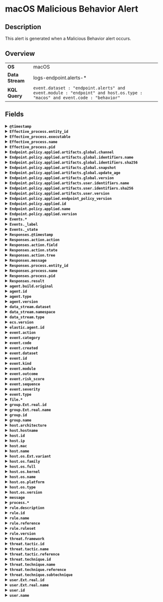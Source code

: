 # macOS Malicious Behavior Alert

## Description

This alert is generated when a Malicious Behavior alert occurs.


## Overview

<table>
<tr>
<td><strong>OS</strong></td>
<td>macOS</td>
</tr>
<tr>
<td><strong>Data Stream</strong></td>
<td>logs-endpoint.alerts-*</td>
</tr>
<tr>
<td><strong>KQL Query</strong></td>
<td><code>event.dataset : "endpoint.alerts" and event.module : "endpoint" and host.os.type : "macos" and event.code : "behavior"</code></td>
</tr>
</table>

## Fields

<details>
<summary><strong><code>@timestamp</code></strong></summary>

<ul>

### ECS Description

Date/time when the event originated.  This is the date/time extracted from the event, typically representing when the event was generated by the source.  If the event source has no original timestamp, this value is typically populated by the first time the event was received by the pipeline.  Required field for all events.

### ECS Example

<code>2016-05-23T08:05:34.853Z</code>

</ul>
</details>

<details>
<summary><strong><code>Effective_process.entity_id</code></strong></summary>

<ul>

### ECS Description

Unique identifier for the effective process.

### ECS Example

<code>c2c455d9f99375d</code>

</ul>
</details>

<details>
<summary><strong><code>Effective_process.executable</code></strong></summary>

<ul>

### ECS Description

Executable name for the effective process.

### ECS Example

<code>C:\Windows\System32\wbem\WMIC.exe</code>

</ul>
</details>

<details>
<summary><strong><code>Effective_process.name</code></strong></summary>

<ul>

### ECS Description

Process name for the effective process.

### ECS Example

<code>WMIC.exe</code>

</ul>
</details>

<details>
<summary><strong><code>Effective_process.pid</code></strong></summary>

<ul>

### ECS Description

Process ID.

### ECS Example

<code>4242</code>

</ul>
</details>

<details>
<summary><strong><code>Endpoint.policy.applied.artifacts.global.channel</code></strong></summary>

<ul>

### ECS Description

global artifacts rollout channel

### Endpoint Description

The channel of the macos artifact.

</ul>
</details>

<details>
<summary><strong><code>Endpoint.policy.applied.artifacts.global.identifiers.name</code></strong></summary>

<ul>

### ECS Description

the name of global artifact applied.

</ul>
</details>

<details>
<summary><strong><code>Endpoint.policy.applied.artifacts.global.identifiers.sha256</code></strong></summary>

<ul>

### ECS Description

the sha256 of global artifacts applied.

</ul>
</details>

<details>
<summary><strong><code>Endpoint.policy.applied.artifacts.global.snapshot</code></strong></summary>

<ul>

### ECS Description

the snapshot date of applied global artifacts or 'latest'

</ul>
</details>

<details>
<summary><strong><code>Endpoint.policy.applied.artifacts.global.update_age</code></strong></summary>

<ul>

### ECS Description

number of days since global artifacts were made up-to-date

</ul>
</details>

<details>
<summary><strong><code>Endpoint.policy.applied.artifacts.global.version</code></strong></summary>

<ul>

### ECS Description

the version of global artifacts applied.

</ul>
</details>

<details>
<summary><strong><code>Endpoint.policy.applied.artifacts.user.identifiers.name</code></strong></summary>

<ul>

### ECS Description

the name of user artifact applied.

</ul>
</details>

<details>
<summary><strong><code>Endpoint.policy.applied.artifacts.user.identifiers.sha256</code></strong></summary>

<ul>

### ECS Description

the sha256 of user artifacts applied.

</ul>
</details>

<details>
<summary><strong><code>Endpoint.policy.applied.artifacts.user.version</code></strong></summary>

<ul>

### ECS Description

the version of user artifacts applied.

</ul>
</details>

<details>
<summary><strong><code>Endpoint.policy.applied.endpoint_policy_version</code></strong></summary>

<ul>

### ECS Description

the version of this applied policy

</ul>
</details>

<details>
<summary><strong><code>Endpoint.policy.applied.id</code></strong></summary>

<ul>

### ECS Description

the id of the applied policy

</ul>
</details>

<details>
<summary><strong><code>Endpoint.policy.applied.name</code></strong></summary>

<ul>

### ECS Description

the name of this applied policy

</ul>
</details>

<details>
<summary><strong><code>Endpoint.policy.applied.version</code></strong></summary>

<ul>

### ECS Description

the version of this applied policy

</ul>
</details>

<details>
<summary><strong><code>Events.*</code></strong></summary>

<ul>

No description or example available
</details>

<details>
<summary><strong><code>Events._label</code></strong></summary>

<ul>

No description or example available
</details>

<details>
<summary><strong><code>Events._state</code></strong></summary>

<ul>

No description or example available
</details>

<details>
<summary><strong><code>Responses.@timestamp</code></strong></summary>

<ul>

### ECS Description

Timestamp in which action was taken

</ul>
</details>

<details>
<summary><strong><code>Responses.action.action</code></strong></summary>

<ul>

### ECS Description

Response action name

</ul>
</details>

<details>
<summary><strong><code>Responses.action.field</code></strong></summary>

<ul>

### ECS Description

Field in the triggering event to use as input for action

</ul>
</details>

<details>
<summary><strong><code>Responses.action.state</code></strong></summary>

<ul>

### ECS Description

Index of event in events array to use for field lookup

</ul>
</details>

<details>
<summary><strong><code>Responses.action.tree</code></strong></summary>

<ul>

### ECS Description

Indicates whether or not an action was taken against an entire process tree

</ul>
</details>

<details>
<summary><strong><code>Responses.message</code></strong></summary>

<ul>

### ECS Description

Result message

</ul>
</details>

<details>
<summary><strong><code>Responses.process.entity_id</code></strong></summary>

<ul>

### ECS Description

Entity id of actionable process

</ul>
</details>

<details>
<summary><strong><code>Responses.process.name</code></strong></summary>

<ul>

### ECS Description

Name of actionable process

</ul>
</details>

<details>
<summary><strong><code>Responses.process.pid</code></strong></summary>

<ul>

### ECS Description

pid of actionable process

</ul>
</details>

<details>
<summary><strong><code>Responses.result</code></strong></summary>

<ul>

### ECS Description

Response action result code

</ul>
</details>

<details>
<summary><strong><code>agent.build.original</code></strong></summary>

<ul>

### ECS Description

Extended build information for the agent.  This field is intended to contain any build information that a data source may provide, no specific formatting is required.

### ECS Example

<code>metricbeat version 7.6.0 (amd64), libbeat 7.6.0 [6a23e8f8f30f5001ba344e4e54d8d9cb82cb107c built 2020-02-05 23:10:10 +0000 UTC]</code>

</ul>
</details>

<details>
<summary><strong><code>agent.id</code></strong></summary>

<ul>

### ECS Description

Unique identifier of this agent (if one exists).  Example: For Beats this would be beat.id.

### ECS Example

<code>8a4f500d</code>

</ul>
</details>

<details>
<summary><strong><code>agent.type</code></strong></summary>

<ul>

### ECS Description

Type of the agent.  The agent type always stays the same and should be given by the agent used. In case of Filebeat the agent would always be Filebeat also if two Filebeat instances are run on the same machine.

### ECS Example

<code>filebeat</code>

### Endpoint Example

<code>endpoint</code>

</ul>
</details>

<details>
<summary><strong><code>agent.version</code></strong></summary>

<ul>

### ECS Description

Version of the agent.

### ECS Example

<code>6.0.0-rc2</code>

</ul>
</details>

<details>
<summary><strong><code>data_stream.dataset</code></strong></summary>

<ul>

### ECS Description

Data stream dataset name.

### ECS Example

<code>nginx.access</code>

</ul>
</details>

<details>
<summary><strong><code>data_stream.namespace</code></strong></summary>

<ul>

### ECS Description

Data stream namespace.

### ECS Example

<code>production</code>

</ul>
</details>

<details>
<summary><strong><code>data_stream.type</code></strong></summary>

<ul>

### ECS Description

Data stream type.

### ECS Example

<code>logs</code>

</ul>
</details>

<details>
<summary><strong><code>ecs.version</code></strong></summary>

<ul>

### ECS Description

ECS version this event conforms to. `ecs.version` is a required field and must exist in all events.  When querying across multiple indices -- which may conform to slightly different ECS versions -- this field lets integrations adjust to the schema version of the events.

### ECS Example

<code>1.0.0</code>

</ul>
</details>

<details>
<summary><strong><code>elastic.agent.id</code></strong></summary>

<ul>

### ECS Description

Unique identifier of this elastic agent (if one exists).

### ECS Example

<code>c2a9093e-e289-4c0a-aa44-8c32a414fa7a</code>

</ul>
</details>

<details>
<summary><strong><code>event.action</code></strong></summary>

<ul>

### ECS Description

The action captured by the event.  This describes the information in the event. It is more specific than `event.category`. Examples are `group-add`, `process-started`, `file-created`. The value is normally defined by the implementer.

### ECS Example

<code>user-password-change</code>

</ul>
</details>

<details>
<summary><strong><code>event.category</code></strong></summary>

<ul>

### ECS Description

This is one of four ECS Categorization Fields, and indicates the second level in the ECS category hierarchy.  `event.category` represents the "big buckets" of ECS categories. For example, filtering on `event.category:process` yields all events relating to process activity. This field is closely related to `event.type`, which is used as a subcategory.  This field is an array. This will allow proper categorization of some events that fall in multiple categories.

### ECS Example

<code>authentication</code>

</ul>
</details>

<details>
<summary><strong><code>event.code</code></strong></summary>

<ul>

### ECS Description

Identification code for this event, if one exists.  Some event sources use event codes to identify messages unambiguously, regardless of message language or wording adjustments over time. An example of this is the Windows Event ID.

### ECS Example

<code>4648</code>

</ul>
</details>

<details>
<summary><strong><code>event.created</code></strong></summary>

<ul>

### ECS Description

`event.created` contains the date/time when the event was first read by an agent, or by your pipeline.  This field is distinct from `@timestamp` in that `@timestamp` typically contain the time extracted from the original event.  In most situations, these two timestamps will be slightly different. The difference can be used to calculate the delay between your source generating an event, and the time when your agent first processed it. This can be used to monitor your agent's or pipeline's ability to keep up with your event source.  In case the two timestamps are identical, `@timestamp` should be used.

### ECS Example

<code>2016-05-23T08:05:34.857Z</code>

</ul>
</details>

<details>
<summary><strong><code>event.dataset</code></strong></summary>

<ul>

### ECS Description

Name of the dataset.  If an event source publishes more than one type of log or events (e.g. access log, error log), the dataset is used to specify which one the event comes from.  It's recommended but not required to start the dataset name with the module name, followed by a dot, then the dataset name.

### ECS Example

<code>apache.access</code>

</ul>
</details>

<details>
<summary><strong><code>event.id</code></strong></summary>

<ul>

### ECS Description

Unique ID to describe the event.

### ECS Example

<code>8a4f500d</code>

</ul>
</details>

<details>
<summary><strong><code>event.kind</code></strong></summary>

<ul>

### ECS Description

This is one of four ECS Categorization Fields, and indicates the highest level in the ECS category hierarchy.  `event.kind` gives high-level information about what type of information the event contains, without being specific to the contents of the event. For example, values of this field distinguish alert events from metric events.  The value of this field can be used to inform how these kinds of events should be handled. They may warrant different retention, different access control, it may also help understand whether the data is coming in at a regular interval or not.

### ECS Example

<code>alert</code>

</ul>
</details>

<details>
<summary><strong><code>event.module</code></strong></summary>

<ul>

### ECS Description

Name of the module this data is coming from.  If your monitoring agent supports the concept of modules or plugins to process events of a given source (e.g. Apache logs), `event.module` should contain the name of this module.

### ECS Example

<code>apache</code>

</ul>
</details>

<details>
<summary><strong><code>event.outcome</code></strong></summary>

<ul>

### ECS Description

This is one of four ECS Categorization Fields, and indicates the lowest level in the ECS category hierarchy.  `event.outcome` simply denotes whether the event represents a success or a failure from the perspective of the entity that produced the event.  Note that when a single transaction is described in multiple events, each event may populate different values of `event.outcome`, according to their perspective.  Also note that in the case of a compound event (a single event that contains multiple logical events), this field should be populated with the value that best captures the overall success or failure from the perspective of the event producer.  Further note that not all events will have an associated outcome. For example, this field is generally not populated for metric events, events with `event.type:info`, or any events for which an outcome does not make logical sense.

### ECS Example

<code>success</code>

</ul>
</details>

<details>
<summary><strong><code>event.risk_score</code></strong></summary>

<ul>

### ECS Description

Risk score or priority of the event (e.g. security solutions). Use your system's original value here.

</ul>
</details>

<details>
<summary><strong><code>event.sequence</code></strong></summary>

<ul>

### ECS Description

Sequence number of the event.  The sequence number is a value published by some event sources, to make the exact ordering of events unambiguous, regardless of the timestamp precision.

</ul>
</details>

<details>
<summary><strong><code>event.severity</code></strong></summary>

<ul>

### ECS Description

The numeric severity of the event according to your event source.  What the different severity values mean can be different between sources and use cases. It's up to the implementer to make sure severities are consistent across events from the same source.  The Syslog severity belongs in `log.syslog.severity.code`. `event.severity` is meant to represent the severity according to the event source (e.g. firewall, IDS). If the event source does not publish its own severity, you may optionally copy the `log.syslog.severity.code` to `event.severity`.

### ECS Example

<code>7</code>

</ul>
</details>

<details>
<summary><strong><code>event.type</code></strong></summary>

<ul>

### ECS Description

This is one of four ECS Categorization Fields, and indicates the third level in the ECS category hierarchy.  `event.type` represents a categorization "sub-bucket" that, when used along with the `event.category` field values, enables filtering events down to a level appropriate for single visualization.  This field is an array. This will allow proper categorization of some events that fall in multiple event types.

</ul>
</details>

<details>
<summary><strong><code>file.*</code></strong></summary>

<ul>

No description or example available
</details>

<details>
<summary><strong><code>group.Ext.real.id</code></strong></summary>

<ul>

### ECS Description

Unique identifier for the group on the system/platform.

</ul>
</details>

<details>
<summary><strong><code>group.Ext.real.name</code></strong></summary>

<ul>

### ECS Description

Name of the group.

</ul>
</details>

<details>
<summary><strong><code>group.id</code></strong></summary>

<ul>

### ECS Description

Unique identifier for the group on the system/platform.

</ul>
</details>

<details>
<summary><strong><code>group.name</code></strong></summary>

<ul>

### ECS Description

Name of the group.

</ul>
</details>

<details>
<summary><strong><code>host.architecture</code></strong></summary>

<ul>

### ECS Description

Operating system architecture.

### ECS Example

<code>x86_64</code>

</ul>
</details>

<details>
<summary><strong><code>host.hostname</code></strong></summary>

<ul>

### ECS Description

Hostname of the host.  It normally contains what the `hostname` command returns on the host machine.

</ul>
</details>

<details>
<summary><strong><code>host.id</code></strong></summary>

<ul>

### ECS Description

Unique host id.  As hostname is not always unique, use values that are meaningful in your environment.  Example: The current usage of `beat.name`.

</ul>
</details>

<details>
<summary><strong><code>host.ip</code></strong></summary>

<ul>

### ECS Description

Host ip addresses.

</ul>
</details>

<details>
<summary><strong><code>host.mac</code></strong></summary>

<ul>

### ECS Description

Host MAC addresses.  The notation format from RFC 7042 is suggested: Each octet (that is, 8-bit byte) is represented by two [uppercase] hexadecimal digits giving the value of the octet as an unsigned integer. Successive octets are separated by a hyphen.

### ECS Example

<code>["00-00-5E-00-53-23", "00-00-5E-00-53-24"]</code>

</ul>
</details>

<details>
<summary><strong><code>host.name</code></strong></summary>

<ul>

### ECS Description

Name of the host.  It can contain what hostname returns on Unix systems, the fully qualified domain name (FQDN), or a name specified by the user. The recommended value is the lowercase FQDN of the host.

</ul>
</details>

<details>
<summary><strong><code>host.os.Ext.variant</code></strong></summary>

<ul>

### ECS Description

A string value or phrase that further aid to classify or qualify the operating system (OS).  For example the distribution for a Linux OS will be entered in this field.

### ECS Example

<code>Ubuntu</code>

</ul>
</details>

<details>
<summary><strong><code>host.os.family</code></strong></summary>

<ul>

### ECS Description

OS family (such as redhat, debian, freebsd, windows).

### ECS Example

<code>debian</code>

</ul>
</details>

<details>
<summary><strong><code>host.os.full</code></strong></summary>

<ul>

### ECS Description

Operating system name, including the version or code name.

### ECS Example

<code>Mac OS Mojave</code>

</ul>
</details>

<details>
<summary><strong><code>host.os.kernel</code></strong></summary>

<ul>

### ECS Description

Operating system kernel version as a raw string.

### ECS Example

<code>4.4.0-112-generic</code>

</ul>
</details>

<details>
<summary><strong><code>host.os.name</code></strong></summary>

<ul>

### ECS Description

Operating system name, without the version.

### ECS Example

<code>Mac OS X</code>

</ul>
</details>

<details>
<summary><strong><code>host.os.platform</code></strong></summary>

<ul>

### ECS Description

Operating system platform (such centos, ubuntu, windows).

### ECS Example

<code>darwin</code>

</ul>
</details>

<details>
<summary><strong><code>host.os.type</code></strong></summary>

<ul>

### ECS Description

Use the `os.type` field to categorize the operating system into one of the broad commercial families.  If the OS you're dealing with is not listed as an expected value, the field should not be populated. Please let us know by opening an issue with ECS, to propose its addition.

### ECS Example

<code>macos</code>

</ul>
</details>

<details>
<summary><strong><code>host.os.version</code></strong></summary>

<ul>

### ECS Description

Operating system version as a raw string.

### ECS Example

<code>10.14.1</code>

</ul>
</details>

<details>
<summary><strong><code>message</code></strong></summary>

<ul>

### ECS Description

For log events the message field contains the log message, optimized for viewing in a log viewer.  For structured logs without an original message field, other fields can be concatenated to form a human-readable summary of the event.  If multiple messages exist, they can be combined into one message.

### ECS Example

<code>Hello World</code>

</ul>
</details>

<details>
<summary><strong><code>process.*</code></strong></summary>

<ul>

No description or example available
</details>

<details>
<summary><strong><code>rule.description</code></strong></summary>

<ul>

### ECS Description

The description of the rule generating the event.

### ECS Example

<code>Block requests to public DNS over HTTPS / TLS protocols</code>

</ul>
</details>

<details>
<summary><strong><code>rule.id</code></strong></summary>

<ul>

### ECS Description

A rule ID that is unique within the scope of an agent, observer, or other entity using the rule for detection of this event.

### ECS Example

<code>101</code>

</ul>
</details>

<details>
<summary><strong><code>rule.name</code></strong></summary>

<ul>

### ECS Description

The name of the rule or signature generating the event.

### ECS Example

<code>BLOCK_DNS_over_TLS</code>

</ul>
</details>

<details>
<summary><strong><code>rule.reference</code></strong></summary>

<ul>

### ECS Description

Reference URL to additional information about the rule used to generate this event.  The URL can point to the vendor's documentation about the rule. If that's not available, it can also be a link to a more general page describing this type of alert.

### ECS Example

<code>https://en.wikipedia.org/wiki/DNS_over_TLS</code>

</ul>
</details>

<details>
<summary><strong><code>rule.ruleset</code></strong></summary>

<ul>

### ECS Description

Name of the ruleset, policy, group, or parent category in which the rule used to generate this event is a member.

### ECS Example

<code>Standard_Protocol_Filters</code>

</ul>
</details>

<details>
<summary><strong><code>rule.version</code></strong></summary>

<ul>

### ECS Description

The version / revision of the rule being used for analysis.

### ECS Example

<code>1.1</code>

</ul>
</details>

<details>
<summary><strong><code>threat.framework</code></strong></summary>

<ul>

### ECS Description

Name of the threat framework used to further categorize and classify the tactic and technique of the reported threat. Framework classification can be provided by detecting systems, evaluated at ingest time, or retrospectively tagged to events.

### ECS Example

<code>MITRE ATT&CK</code>

</ul>
</details>

<details>
<summary><strong><code>threat.tactic.id</code></strong></summary>

<ul>

### ECS Description

The id of tactic used by this threat. You can use a MITRE ATT&CK® tactic, for example. (ex. https://attack.mitre.org/tactics/TA0002/ )

### ECS Example

<code>TA0002</code>

</ul>
</details>

<details>
<summary><strong><code>threat.tactic.name</code></strong></summary>

<ul>

### ECS Description

Name of the type of tactic used by this threat. You can use a MITRE ATT&CK® tactic, for example. (ex. https://attack.mitre.org/tactics/TA0002/)

### ECS Example

<code>Execution</code>

</ul>
</details>

<details>
<summary><strong><code>threat.tactic.reference</code></strong></summary>

<ul>

### ECS Description

The reference url of tactic used by this threat. You can use a MITRE ATT&CK® tactic, for example. (ex. https://attack.mitre.org/tactics/TA0002/ )

### ECS Example

<code>https://attack.mitre.org/tactics/TA0002/</code>

</ul>
</details>

<details>
<summary><strong><code>threat.technique.id</code></strong></summary>

<ul>

### ECS Description

The id of technique used by this threat. You can use a MITRE ATT&CK® technique, for example. (ex. https://attack.mitre.org/techniques/T1059/)

### ECS Example

<code>T1059</code>

</ul>
</details>

<details>
<summary><strong><code>threat.technique.name</code></strong></summary>

<ul>

### ECS Description

The name of technique used by this threat. You can use a MITRE ATT&CK® technique, for example. (ex. https://attack.mitre.org/techniques/T1059/)

### ECS Example

<code>Command and Scripting Interpreter</code>

</ul>
</details>

<details>
<summary><strong><code>threat.technique.reference</code></strong></summary>

<ul>

### ECS Description

The reference url of technique used by this threat. You can use a MITRE ATT&CK® technique, for example. (ex. https://attack.mitre.org/techniques/T1059/)

### ECS Example

<code>https://attack.mitre.org/techniques/T1059/</code>

</ul>
</details>

<details>
<summary><strong><code>threat.technique.subtechnique</code></strong></summary>

<ul>

No description or example available
</details>

<details>
<summary><strong><code>user.Ext.real.id</code></strong></summary>

<ul>

### ECS Description

One or multiple unique identifiers of the user.

</ul>
</details>

<details>
<summary><strong><code>user.Ext.real.name</code></strong></summary>

<ul>

### ECS Description

Short name or login of the user.

</ul>
</details>

<details>
<summary><strong><code>user.id</code></strong></summary>

<ul>

### ECS Description

Unique identifier of the user.

### ECS Example

<code>S-1-5-21-202424912787-2692429404-2351956786-1000</code>

</ul>
</details>

<details>
<summary><strong><code>user.name</code></strong></summary>

<ul>

### ECS Description

Short name or login of the user.

### ECS Example

<code>a.einstein</code>

</ul>
</details>

